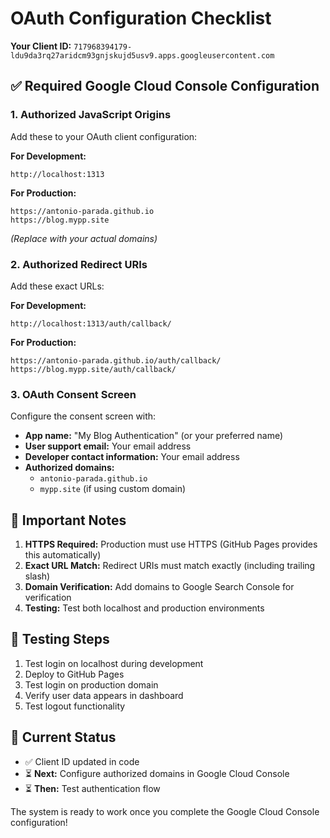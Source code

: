 # OAuth Configuration Checklist

**Your Client ID:** `717968394179-ldu9da3rq27aridcm93gnjskujd5usv9.apps.googleusercontent.com`

## ✅ Required Google Cloud Console Configuration

### 1. Authorized JavaScript Origins
Add these to your OAuth client configuration:

**For Development:**
```
http://localhost:1313
```

**For Production:**
```
https://antonio-parada.github.io
https://blog.mypp.site
```
*(Replace with your actual domains)*

### 2. Authorized Redirect URIs
Add these exact URLs:

**For Development:**
```
http://localhost:1313/auth/callback/
```

**For Production:**
```
https://antonio-parada.github.io/auth/callback/
https://blog.mypp.site/auth/callback/
```

### 3. OAuth Consent Screen
Configure the consent screen with:

- **App name:** "My Blog Authentication" (or your preferred name)
- **User support email:** Your email address
- **Developer contact information:** Your email address
- **Authorized domains:** 
  - `antonio-parada.github.io`
  - `mypp.site` (if using custom domain)

## 🚨 Important Notes

1. **HTTPS Required:** Production must use HTTPS (GitHub Pages provides this automatically)
2. **Exact URL Match:** Redirect URIs must match exactly (including trailing slash)
3. **Domain Verification:** Add domains to Google Search Console for verification
4. **Testing:** Test both localhost and production environments

## 🧪 Testing Steps

1. Test login on localhost during development
2. Deploy to GitHub Pages
3. Test login on production domain
4. Verify user data appears in dashboard
5. Test logout functionality

## 📝 Current Status

- ✅ Client ID updated in code
- ⏳ **Next:** Configure authorized domains in Google Cloud Console
- ⏳ **Then:** Test authentication flow

The system is ready to work once you complete the Google Cloud Console configuration!
